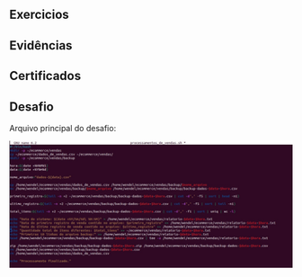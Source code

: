 ## Exercicios 


## Evidências


## Certificados


## Desafio

Arquivo principal do desafio:

![Processamentos de Vendas](assets/img/processamentos_de_vendas.jpeg)

